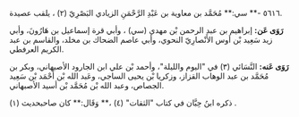 ٥٦١٦ -** سي:** مُحَمَّد بن معاوية بن عَبْدِ الرَّحْمَنِ الزيادي البَصْرِيّ (٢) ، يلقب عصيدة.

**رَوَى عَن:** إبراهيم بن عبد الرحمن بْن مهدي (سي) ، وأبي قرة إسماعيل بن هَارُونَ، وأبي زيد سَعِيد بْن أوس الأَنْصارِيّ النحوي، وأبي عاصم الضحاك بن مخلد، والقاسم بن عبد الكريم العرفطي.

**رَوَى عَنه:** النَّسَائي (٣) في "اليوم والليلة"، وأحمد بْن علي ابن الجارود الأصبهاني، وبكر بن مُحَمَّد بن عبد الوهاب القزاز، وزكريا بْن يحيى الساجي، وعَبد الله بْن أَحْمَد بْن سَعِيد الجصاص، وعبد الله بْن مُحَمَّد بْن أسيد الأصبهاني.

ذكره ابنُ حِبَّان في كتاب "الثقات" (٤) ،** وَقَال:** كان صاحبحديث (١) .